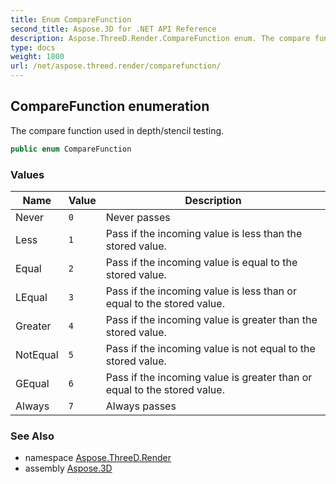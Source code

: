 ```yaml
---
title: Enum CompareFunction
second_title: Aspose.3D for .NET API Reference
description: Aspose.ThreeD.Render.CompareFunction enum. The compare function used in depth/stencil testing
type: docs
weight: 1800
url: /net/aspose.threed.render/comparefunction/
---
```

## CompareFunction enumeration

The compare function used in depth/stencil testing.

```csharp
public enum CompareFunction
```

### Values

| Name | Value | Description |
| --- | --- | --- |
| Never | `0` | Never passes |
| Less | `1` | Pass if the incoming value is less than the stored value. |
| Equal | `2` | Pass if the incoming value is equal to the stored value. |
| LEqual | `3` | Pass if the incoming value is less than or equal to the stored value. |
| Greater | `4` | Pass if the incoming value is greater than the stored value. |
| NotEqual | `5` | Pass if the incoming value is not equal to the stored value. |
| GEqual | `6` | Pass if the incoming value is greater than or equal to the stored value. |
| Always | `7` | Always passes |

### See Also

* namespace [Aspose.ThreeD.Render](../../aspose.threed.render/)
* assembly [Aspose.3D](../../)


